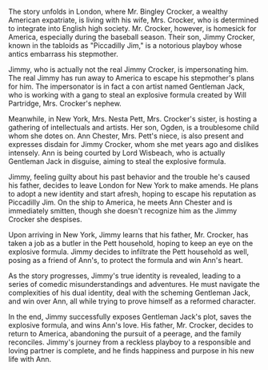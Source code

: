 The story unfolds in London, where Mr. Bingley Crocker, a wealthy American expatriate, is living with his wife, Mrs. Crocker, who is determined to integrate into English high society. Mr. Crocker, however, is homesick for America, especially during the baseball season. Their son, Jimmy Crocker, known in the tabloids as "Piccadilly Jim," is a notorious playboy whose antics embarrass his stepmother. 

Jimmy, who is actually not the real Jimmy Crocker, is impersonating him. The real Jimmy has run away to America to escape his stepmother's plans for him. The impersonator is in fact a con artist named Gentleman Jack, who is working with a gang to steal an explosive formula created by Will Partridge, Mrs. Crocker's nephew. 

Meanwhile, in New York, Mrs. Nesta Pett, Mrs. Crocker's sister, is hosting a gathering of intellectuals and artists. Her son, Ogden, is a troublesome child whom she dotes on. Ann Chester, Mrs. Pett's niece, is also present and expresses disdain for Jimmy Crocker, whom she met years ago and dislikes intensely. Ann is being courted by Lord Wisbeach, who is actually Gentleman Jack in disguise, aiming to steal the explosive formula.

Jimmy, feeling guilty about his past behavior and the trouble he's caused his father, decides to leave London for New York to make amends. He plans to adopt a new identity and start afresh, hoping to escape his reputation as Piccadilly Jim. On the ship to America, he meets Ann Chester and is immediately smitten, though she doesn't recognize him as the Jimmy Crocker she despises.

Upon arriving in New York, Jimmy learns that his father, Mr. Crocker, has taken a job as a butler in the Pett household, hoping to keep an eye on the explosive formula. Jimmy decides to infiltrate the Pett household as well, posing as a friend of Ann's, to protect the formula and win Ann's heart.

As the story progresses, Jimmy's true identity is revealed, leading to a series of comedic misunderstandings and adventures. He must navigate the complexities of his dual identity, deal with the scheming Gentleman Jack, and win over Ann, all while trying to prove himself as a reformed character.

In the end, Jimmy successfully exposes Gentleman Jack's plot, saves the explosive formula, and wins Ann's love. His father, Mr. Crocker, decides to return to America, abandoning the pursuit of a peerage, and the family reconciles. Jimmy's journey from a reckless playboy to a responsible and loving partner is complete, and he finds happiness and purpose in his new life with Ann.